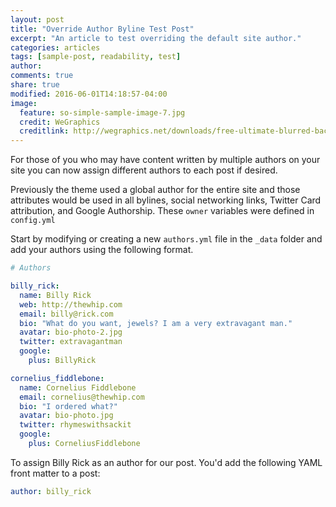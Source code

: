 ```yaml
---
layout: post
title: "Override Author Byline Test Post"
excerpt: "An article to test overriding the default site author."
categories: articles
tags: [sample-post, readability, test]
author:
comments: true
share: true
modified: 2016-06-01T14:18:57-04:00
image:
  feature: so-simple-sample-image-7.jpg
  credit: WeGraphics
  creditlink: http://wegraphics.net/downloads/free-ultimate-blurred-background-pack/
---
```


For those of you who may have content written by multiple authors on your site you can now assign different authors to each post if desired.

Previously the theme used a global author for the entire site and those attributes would be used in all bylines, social networking links, Twitter Card attribution, and Google Authorship. These `owner` variables were defined in `config.yml`

Start by modifying or creating a new `authors.yml` file in the `_data` folder and add your authors using the following format.

```yaml
# Authors

billy_rick:
  name: Billy Rick
  web: http://thewhip.com
  email: billy@rick.com
  bio: "What do you want, jewels? I am a very extravagant man."
  avatar: bio-photo-2.jpg
  twitter: extravagantman
  google:
    plus: BillyRick

cornelius_fiddlebone:
  name: Cornelius Fiddlebone
  email: cornelius@thewhip.com
  bio: "I ordered what?"
  avatar: bio-photo.jpg
  twitter: rhymeswithsackit
  google:
    plus: CorneliusFiddlebone
```

To assign Billy Rick as an author for our post. You'd add the following YAML front matter to a post:

```yaml
author: billy_rick
```
